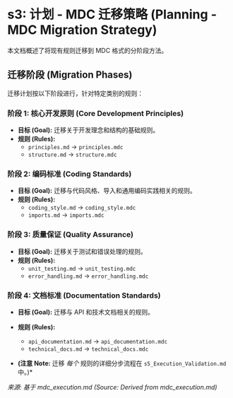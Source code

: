 # s3: 计划 - MDC 迁移策略 (Planning - MDC Migration Strategy)

本文档概述了将现有规则迁移到 MDC 格式的分阶段方法。

## 迁移阶段 (Migration Phases)

迁移计划按以下阶段进行，针对特定类别的规则：

### 阶段 1: 核心开发原则 (Core Development Principles)
*   **目标 (Goal):** 迁移关于开发理念和结构的基础规则。
*   **规则 (Rules):**
    *   `principles.md` -> `principles.mdc`
    *   `structure.md` -> `structure.mdc`

### 阶段 2: 编码标准 (Coding Standards)
*   **目标 (Goal):** 迁移与代码风格、导入和通用编码实践相关的规则。
*   **规则 (Rules):**
    *   `coding_style.md` -> `coding_style.mdc`
    *   `imports.md` -> `imports.mdc`

### 阶段 3: 质量保证 (Quality Assurance)
*   **目标 (Goal):** 迁移关于测试和错误处理的规则。
*   **规则 (Rules):**
    *   `unit_testing.md` -> `unit_testing.mdc`
    *   `error_handling.md` -> `error_handling.mdc`

### 阶段 4: 文档标准 (Documentation Standards)
*   **目标 (Goal):** 迁移与 API 和技术文档相关的规则。
*   **规则 (Rules):**
    *   `api_documentation.md` -> `api_documentation.mdc`
    *   `technical_docs.md` -> `technical_docs.mdc`

*   **(注意 Note:** 迁移 *每个* 规则的详细分步流程在 `s5_Execution_Validation.md` 中。)*

*来源: 基于 mdc_execution.md (Source: Derived from mdc_execution.md)* 